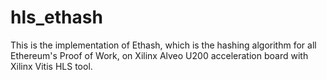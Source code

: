 # hls_ethash
This is the implementation of Ethash, which is the hashing algorithm for all Ethereum's Proof of Work, on Xilinx Alveo U200 acceleration board with Xilinx Vitis HLS tool.
